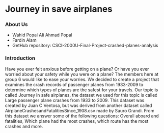 # Journey in save airplanes

### About Us
- Wahid Popal Ali Ahmad Popal
- Fardin Alam
- GetHub repository: CSCI-2000U-Final-Project-crashed-planes-analysis

### Introduction

Have you ever felt anxious before getting on a plane? Or have you ever worried about your safety while you were on a plane? The members here at group 6 would like to ease your worries. We decided to create a project that examines the crash records of passenger planes from 1933-2009 to determine which types of planes are the safest for your travels. Our topic is called Journey in safe airplanes, the dataset we used for this topic is called Large passenger plane crashes from 1933 to 2009. This dataset was created by Juan C Ventosa, but was derived from another dataset called AirplaneCrashesandFatalitiesSince_1908.csv made by  Sauro Grandi. From this dataset we answer some of  the following questions: Overall aboard and fatalities, Which plane had the most crashes, which route has the most crashes and more.
